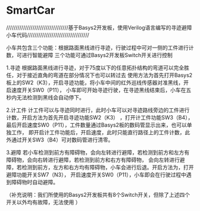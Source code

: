 # SmartCar
/////////////////////////////////基于Basys2开发板，使用Verilog语言编写的寻迹避障小车代码/////////////////////////////////

小车共包含三个功能：根据路面黑线进行寻迹，行驶过程中可对一侧的工件进行计数，可进行智能避障
三个功能可通过Basys2开发板Switch开关进行控制

1.寻迹
根据路面黑线进行寻迹，对于75度以下的任意拓扑结构的弯道可以完全胜任，对于接近直角的弯道在部分情况下也可以转过去
使用方法为首先打开Basys2板上的SW2（K3），开启寻迹功能，将小车中间的红外巡线传感器对准黑线，开启速度开关SW0（P11），
小车即可开始寻迹行驶，在寻迹黑线结束后，小车在五秒内无法检测到黑线会自动停下。

2.计工件
计工件可以与寻迹同时进行，此时小车可以对寻迹路线旁边的工件进行计数，开启方法为首先开启寻迹功能SW2（K3）
，打开计工件功能SW3（B4），最后开启速度SW0（P11），工件数量通过Basys2板的数码管显示出来，也可以单独工作，
即开启计工件功能后，开启速度，此时只能直行路径上的工件计数，此外通过开关SW3（B4）可对数码管进行清零。

3.避障
若小车检测到前方有障碍物，会向左转进行避障，若检测到前方和左方有障碍物，会向右转进行避障，若检测到前方和右方有障碍物，
会向左转进行避障，若检测到前方，左方和右方均有障碍物，小车会进行后退。开启方法为，打开避障功能开关SW7（N3），
开启速度开关SW0（P11），小车即会在行驶过程中遇到障碍物时自动避障。

（补充说明：我们所使用的Basys2开发板共有8个Switch开关，但除了上述四个开关以外均有故障，无法使用 ）
